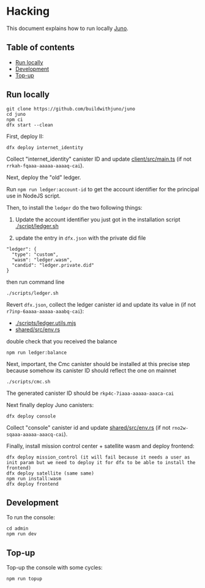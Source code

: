 # Hacking

This document explains how to run locally [Juno](https://juno.build).

## Table of contents

- [Run locally](#run-locally)
- [Development](#development)
- [Top-up](#top-up)

## Run locally

```
git clone https://github.com/buildwithjuno/juno
cd juno
npm ci
dfx start --clean
```

First, deploy II:

```
dfx deploy internet_identity
```

Collect "internet_identity" canister ID and update [client/src/main.ts](client/src/main.ts) (if not `rrkah-fqaaa-aaaaa-aaaaq-cai`).

Next, deploy the "old" ledger.

Run `npm run ledger:account-id` to get the account identifier for the principal use in NodeJS script.

Then, to install the `ledger` do the two following things:

1. Update the account identifier you just got in the installation script [./script/ledger.sh](./script/ledger.sh)

2. update the entry in `dfx.json` with the private did file

```
"ledger": {
  "type": "custom",
  "wasm": "ledger.wasm",
  "candid": "ledger.private.did"
}
```

then run command line

```
./scripts/ledger.sh
```

Revert `dfx.json`, collect the ledger canister id and update its value in (if not `r7inp-6aaaa-aaaaa-aaabq-cai`):

- [./scripts/ledger.utils.mjs](./scripts/ledger.utils.mjs)
- [shared/src/env.rs](./src/shared/src/env.rs)

double check that you received the balance

```
npm run ledger:balance
```

Next, important, the Cmc canister should be installed at this precise step because somehow its canister ID should reflect the one on mainnet

```
./scripts/cmc.sh
```

The generated canister ID should be `rkp4c-7iaaa-aaaaa-aaaca-cai`

Next finally deploy Juno canisters:

```
dfx deploy console
```

Collect "console" canister id and update [shared/src/env.rs](./src/shared/src/env.rs) (if not `rno2w-sqaaa-aaaaa-aaacq-cai`).

Finally, install mission control center + satellite wasm and deploy frontend:

```
dfx deploy mission_control (it will fail because it needs a user as init param but we need to deploy it for dfx to be able to install the frontend)
dfx deploy satellite (same same)
npm run install:wasm
dfx deploy frontend
```

## Development

To run the console:

```
cd admin
npm run dev
```

## Top-up

Top-up the console with some cycles:

```
npm run topup
```
